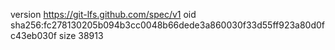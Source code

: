 version https://git-lfs.github.com/spec/v1
oid sha256:fc278130205b094b3cc0048b66dede3a860030f33d55ff923a80d0fc43eb030f
size 38913
